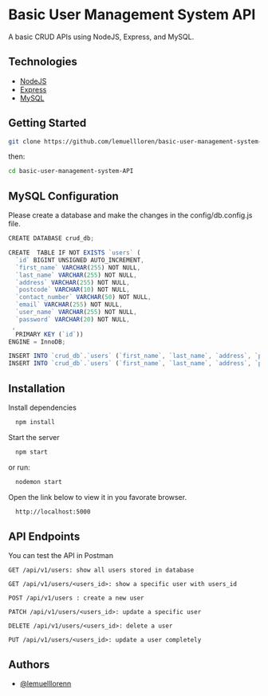 # Basic User Management System API

A basic CRUD APIs using NodeJS, Express, and MySQL.

## Technologies

- [NodeJS](https://nodejs.org/en/)
- [Express](https://expressjs.com/)
- [MySQL](https://www.mysql.com/)

## Getting Started

```sh
git clone https://github.com/lemuellloren/basic-user-management-system-API.git
```

then:

```sh
cd basic-user-management-system-API
```

## MySQL Configuration

Please create a database and make the changes in the config/db.config.js file.

```javascript
CREATE DATABASE crud_db;

CREATE  TABLE IF NOT EXISTS `users` (
  `id` BIGINT UNSIGNED AUTO_INCREMENT,
  `first_name` VARCHAR(255) NOT NULL,
  `last_name` VARCHAR(255) NOT NULL,
  `address` VARCHAR(255) NOT NULL,
  `postcode` VARCHAR(10) NOT NULL,
  `contact_number` VARCHAR(50) NOT NULL,
  `email` VARCHAR(255) NOT NULL,
  `user_name` VARCHAR(255) NOT NULL,
  `password` VARCHAR(20) NOT NULL,
 ,
  PRIMARY KEY (`id`))
ENGINE = InnoDB;

INSERT INTO `crud_db`.`users` (`first_name`, `last_name`, `address`, `postcode`, `contact_number`, `email`, `user_name`, `password`,) VALUES ('John', 'Doe', 'Davao City', '8000', '0919123456', 'johndoe@mail.com', 'jonhdoe2022', '123456');
INSERT INTO `crud_db`.`users` (`first_name`, `last_name`, `address`, `postcode`, `contact_number`, `email`, `user_name`, `password`,) VALUES ('Peter', 'Parker', 'Cebu City', '6000', '09291245456', 'peter_parker@mail.com', 'spiderman', '123456');
```

## Installation

Install dependencies

```bash
  npm install
```

Start the server

```bash
  npm start
```

or run:

```bash
  nodemon start
```

Open the link below to view it in you favorate browser.

```bash
  http://localhost:5000
```

## API Endpoints

You can test the API in Postman

`GET /api/v1/users: show all users stored in database`

`GET /api/v1/users/<users_id>: show a specific user with users_id`

`POST /api/v1/users : create a new user`

`PATCH /api/v1/users/<users_id>: update a specific user`

`DELETE /api/v1/users/<users_id>: delete a user`

`PUT /api/v1/users/<users_id>: update a user completely`

## Authors

- [@lemuelllorenn](https://github.com/lemuellloren/)
